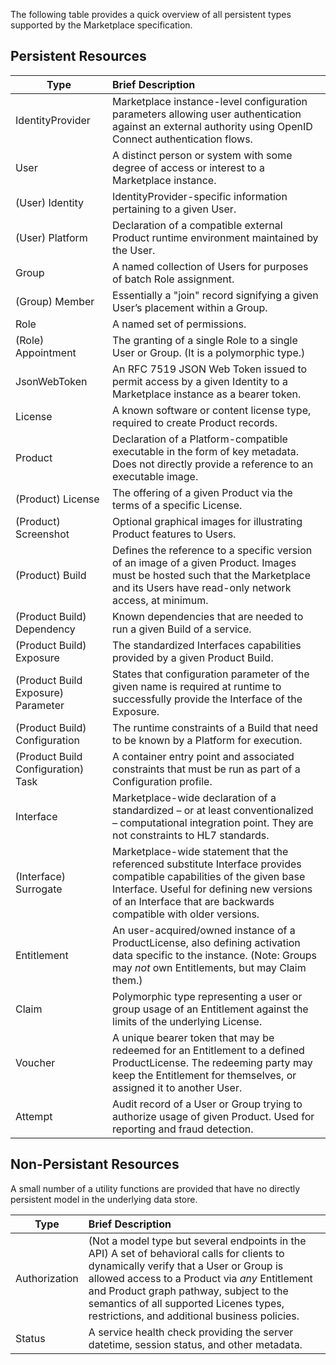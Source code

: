 The following table provides a quick overview of all persistent types supported by the Marketplace specification.

## Persistent Resources

| Type                        | Brief Description                     |
| ----------------------------|:--------------------------------------|
| IdentityProvider			| Marketplace instance-level configuration parameters allowing user authentication against an external authority using OpenID Connect authentication flows.
| User						| A distinct person or system with some degree of access or interest to a Marketplace instance.
| (User) Identity			| IdentityProvider-specific information pertaining to a given User.
| (User) Platform			| Declaration of a compatible external Product runtime environment maintained by the User.
| Group						| A named collection of Users for purposes of batch Role assignment.
| (Group) Member			| Essentially a "join" record signifying a given User’s placement within a Group.
| Role						| A named set of permissions.
| (Role) Appointment		| The granting of a single Role to a single User or Group. (It is a polymorphic type.)
| JsonWebToken				| An RFC 7519 JSON Web Token issued to permit access by a given Identity to a Marketplace instance as a bearer token.
| License					| A known software or content license type, required to create Product records.
| Product					| Declaration of a Platform-compatible executable in the form of key metadata. Does not directly provide a reference to an executable image.
| (Product) License			| The offering of a given Product via the terms of a specific License. 
| (Product) Screenshot		| Optional graphical images for illustrating Product features to Users.
| (Product) Build			| Defines the reference to a specific version of an image of a given Product. Images must be hosted such that the Marketplace and its Users have read-only network access, at minimum.
| (Product Build) Dependency			| Known dependencies that are needed to run a given Build of a service. 
| (Product Build) Exposure				| The standardized Interfaces capabilities provided by a given Product Build.
| (Product Build Exposure) Parameter | States that configuration parameter of the given name is required at runtime to successfully provide the Interface of the Exposure.
| (Product Build) Configuration			| The runtime constraints of a Build that need to be known by a Platform for execution.
| (Product Build Configuration) Task	| A container entry point and associated constraints that must be run as part of a Configuration profile.
| Interface								| Marketplace-wide declaration of a standardized – or at least conventionalized – computational integration point. They are not constraints to HL7 standards.
| (Interface) Surrogate					| Marketplace-wide statement that the referenced substitute Interface provides compatible capabilities of the given base Interface. Useful for defining new versions of an Interface that are backwards compatible with older versions.
| Entitlement							| An user-acquired/owned instance of a ProductLicense, also defining activation data specific to the instance. (Note: Groups may _not_ own Entitlements, but may Claim them.)
| Claim									| Polymorphic type representing a user or group usage of an Entitlement against the limits of the underlying License.
| Voucher								| A unique bearer token that may be redeemed for an Entitlement to a defined ProductLicense. The redeeming party may keep the Entitlement for themselves, or assigned it to another User. 
| Attempt								| Audit record of a User or Group trying to authorize usage of given Product. Used for reporting and fraud detection.

## Non-Persistant Resources
A small number of a utility functions are provided that have no directly persistent model in the underlying data store.

| Type                        | Brief Description                     |
| ----------------------------|:--------------------------------------|
| Authorization		| (Not a model type but several endpoints in the API) A set of behavioral calls for clients to dynamically verify that a User or Group is allowed access to a Product via _any_ Entitlement and Product graph pathway, subject to the semantics of all supported Licenes types, restrictions, and additional business policies.
| Status			| A service health check providing the server datetime, session status, and other metadata.
